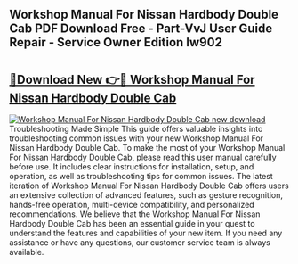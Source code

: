 ## Workshop Manual For Nissan Hardbody Double Cab PDF Download Free - Part-VvJ User Guide Repair - Service Owner Edition Iw902

# <h2><a href="http://bc47997.oget.top/?id=Workshop+Manual+For+Nissan+Hardbody+Double+Cab">🔗Download New 👉🔴 Workshop Manual For Nissan Hardbody Double Cab</a></h2>

[![Workshop Manual For Nissan Hardbody Double Cab new download](https://i.imgur.com/5g1atiW.png)](http://bc47997.oget.top/?id=Workshop+Manual+For+Nissan+Hardbody+Double+Cab)
Troubleshooting Made Simple This guide offers valuable insights into troubleshooting common issues with your new Workshop Manual For Nissan Hardbody Double Cab. To make the most of your Workshop Manual For Nissan Hardbody Double Cab, please read this user manual carefully before use. It includes clear instructions for installation, setup, and operation, as well as troubleshooting tips for common issues. The latest iteration of Workshop Manual For Nissan Hardbody Double Cab offers users an extensive collection of advanced features, such as gesture recognition, hands-free operation, multi-device compatibility, and personalized recommendations. We believe that the Workshop Manual For Nissan Hardbody Double Cab has been an essential guide in your quest to understand the features and capabilities of your new item. If you need any assistance or have any questions, our customer service team is always available.
